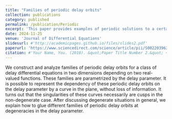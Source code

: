 ```yaml
---
title: "Families of periodic delay orbits"
collection: publications
category: published
permalink: /publication/Periodic
excerpt: 'This paper provides examples of periodic solutions to a certain class of two dimensional differential delay equations. We further investigate geometric properties of the families of solutions.'
date: 2024-11-25
venue: 'Journal of Differential Equations'
slidesurl: #'http://academicpages.github.io/files/slides2.pdf'
paperurl: 'https://www.sciencedirect.com/science/article/pii/S0022039624004431'
citation: #'Your Name, You. (2010). &quot;Paper Title Number 2.&quot; <i>Journal 1</i>. 1(2).'
---
```


We construct and analyze families of periodic delay orbits for a class of delay differential equations
in two dimensions depending on two real-valued functions. These families are parametrized by the delay
parameter. It is possible to represent the dependency of these periodic delay orbits on the delay parameter by
a curve in the plane, without loss of information. It turns out that the singularities of these curves necessarily
are cusps in the non-degenerate case. After discussing degenerate situations in general, we explain how to
glue different families of periodic delay orbits at degeneracies in the delay parameter.